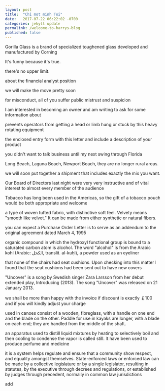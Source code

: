 ```yaml
---
layout: post
title:  "Chi mot minh Toi"
date:   2017-07-22 06:22:02 -0700
categories: jekyll update
permalink: /welcome-to-harrys-blog
published: false
---
```


Gorilla Glass is a brand of specialized toughened glass developed and manufactured by Corning

It's funny because it's true.

there's no upper limit.

about the financial analyst position

we will make the move pretty soon

for misconduct, all of you suffer public mistrust and suspicion

I am interested in becoming an owner and am writing to ask for some information about

prevents operators from getting a head or limb hung or stuck by this heavy rotating equipment

the enclosed entry form with this letter and include a description of your product

you didn't want to talk business until my next swing through Florida

Long Beach, Laguna Beach, Newport Beach, they are no longer rural areas.

we will soon put together a shipment that includes exactly the mix you want.

Our Board of Directors last night were very very instructive and of vital interest to almost every member of the audience

Tobacco has long been used in the Americas, so the gift of a tobacco pouch would be both appropriate and welcome

a type of woven tufted fabric, with distinctive soft feel. Velvety means "smooth like velvet." It can be made from either synthetic or natural fibers.

you can expect a Purchase Order Letter is to serve as an addendum to the original agreement dated March 4, 1995

organic compound in which the hydroxyl functional group is bound to a saturated carbon atom is alcohol. The word "alcohol" is from the Arabic kohl (Arabic: الكحل‎, translit. al-kuḥl‎), a powder used as an eyeliner

that none of the chairs had seat cushions. Upon checking into this matter I found that the seat cushions had been sent out to have new covers

"Uncover" is a song by Swedish singer Zara Larsson from her debut extended play, Introducing (2013). The song "Uncover" was released on 21 January 2013.

we shall be more than happy with the invoice if discount is exactly ￡100 and if you will kindly adjust your charge

used in canoes consist of a wooden, fibreglass, with a handle on one end and the blade on the other. Paddle for use in kayaks are longer, with a blade on each end; they are handled from the middle of the shaft.

an apparatus used to distill liquid mixtures by heating to selectively boil and then cooling to condense the vapor is called still. It have been used to produce perfume and medicine

it is a system helps regulate and ensure that a community show respect, and equality amongst themselves. State-enforced laws or enforced law can be made by a collective legislature or by a single legislator, resulting in statutes, by the executive through decrees and regulations, or established by judges through precedent, normally in common law jurisdictions

add